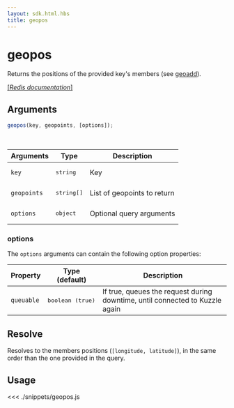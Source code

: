 ```yaml
---
layout: sdk.html.hbs
title: geopos
---
```


# geopos

Returns the positions of the provided key's members (see [geoadd](/sdk/js/6/ms/geoadd/)).

[[_Redis documentation_]](https://redis.io/commands/geopos)

## Arguments

```js
geopos(key, geopoints, [options]);
```

<br/>

| Arguments   | Type                | Description                 |
| ----------- | ------------------- | --------------------------- |
| `key`       | <pre>string</pre>   | Key                         |
| `geopoints` | <pre>string[]</pre> | List of geopoints to return |
| `options`   | <pre>object</pre>   | Optional query arguments    |

### options

The `options` arguments can contain the following option properties:

| Property   | Type (default)            | Description                                                                  |
| ---------- | ------------------------- | ---------------------------------------------------------------------------- |
| `queuable` | <pre>boolean (true)</pre> | If true, queues the request during downtime, until connected to Kuzzle again |

## Resolve

Resolves to the members positions (`[longitude, latitude]`), in the same order than the one provided in the query.

## Usage

<<< ./snippets/geopos.js
